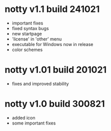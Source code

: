 # notty v1.1 build 241021
* important fixes
* fixed syntax bugs
* new startpage
* 'license' in 'other' menu
* executable for Windows now in release
* color schemes

# notty v1.01 build 201021
* fixes and improved stability

# notty v1.0 build 300821
* added icon
* some important fixes